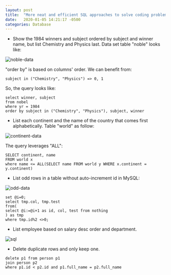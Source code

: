 ```yaml
---
layout: post
title:  "More neat and efficient SQL approaches to solve coding problem"
date:   2020-01-05 14:21:17 -0500
categories: Database
---
```

- Show the 1984 winners and subject ordered by subject and winner name, but list Chemistry and Physics last. Data set table "noble" looks like:

![noble-data](https://liukelinlin.github.io/images/noble-data.jpg)

"order by" is based on columns' order. We can benefit from:

```
subject in ("Chemistry", "Physics") => 0, 1
```

So, the query looks like:

```
select winner, subject
from nobel
where yr = 1984
order by subject in ("Chemistry", "Physics"), subject, winner
```

- List each continent and the name of the country that comes first alphabetically. Table "world" as follow: 

![continent-data](https://liukelinlin.github.io/images/continent-data.jpg)

The query leverages "ALL":

```
SELECT continent, name
FROM world x
where name <= ALL(SELECT name FROM world y WHERE x.continent = y.continent)
```

- List odd rows in a table without auto-increment id in MySQL:

![odd-data](https://liukelinlin.github.io/images/oddrows-data.jpg)

```
set @i=0;
select tmp.col, tmp.test
from(
select @i:=@i+1 as id, col, test from nothing
) as tmp
where tmp.id%2 <>0;
```

- List employee based on salary desc order and department.

![sql](https://liukelinlin.github.io/images/employee-data.jpg)

- Delete duplicate rows and only keep one.

```
delete p1 from person p1
join person p2
where p1.id < p2.id and p1.full_name = p2.full_name
```
